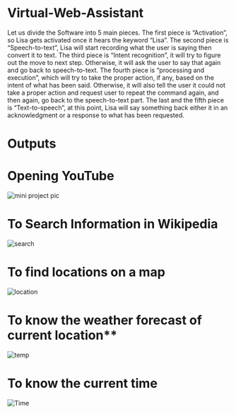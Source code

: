 # Virtual-Web-Assistant
Let us divide the Software into 5 main pieces. 
The first piece is “Activation”, so Lisa gets activated once it hears the keyword “Lisa”. The 
second piece is “Speech-to-text”, Lisa will start recording what the user is saying then 
convert it to text. The third piece is “Intent recognition”, it will try to figure out the move to 
next step. Otherwise, it will ask the user to say that again and go back to speech-to-text. The 
fourth piece is “processing and execution”, which will try to take the proper action, if any, 
based on the intent of what has been said. Otherwise, it will also tell the user it could not take 
a proper action and request user to repeat the command again, and then again, go back to the 
speech-to-text part. The last and the fifth piece is “Text-to-speech”, at this point, Lisa will say 
something back either it in an acknowledgment or a response to what has been requested.
# Outputs
# Opening YouTube
![mini project pic](https://github.com/vyshnavi1402/Virtual-Web-Assistant/assets/108367765/7b38c558-5e8c-433e-a46d-523613cb6bd6)

# To Search Information in Wikipedia
![search](https://github.com/vyshnavi1402/Virtual-Web-Assistant/assets/108367765/f0a3b861-12e1-4f6d-8092-6f026bbea041)

# To find  locations on a map 
![location](https://github.com/vyshnavi1402/Virtual-Web-Assistant/assets/108367765/d8cff31f-da1b-46e1-8bf6-02ae205f817e)

# To know the weather forecast of current location**
![temp](https://github.com/vyshnavi1402/Virtual-Web-Assistant/assets/108367765/11692383-5205-47c0-b92d-536ee97d8479)

# To know the current time
![Time](https://github.com/vyshnavi1402/Virtual-Web-Assistant/assets/108367765/13a65c18-80c4-4b16-b448-d9d8baa3cd83)

